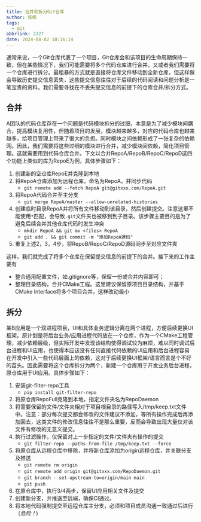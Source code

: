 ```yaml
---
title: 合并和拆分Git仓库
author: 张帆
tags:
  - Git
abbrlink: 2327
date: 2024-08-02 10:16:14
---
```


通常来说，一个Git仓库代表了一个项目，Git仓库会和该项目的生命周期保持一致，但在某些情况下，我们可能需要将多个代码仓库进行合并，又或者我们需要将一个仓库进行拆分。最粗暴的方式就是直接将仓库文件移动到全新仓库，但这样做会导致历史提交信息丢失，这些提交信息往往对于后续的代码阅读和问题分析是一笔宝贵的资料。我们需要寻找在不丢失提交信息的前提下的仓库合并/拆分方式。

<!--more-->

## 合并

A团队的代码仓库存在一个问题是代码模块拆分的过细，本意是为了减少模块间耦合，提高模块复用性，但随着项目的发展，模块越来越多，对应的代码仓库也越来越多，给项目管理上带来了很大的负担。同时模块之间依赖形成了一张复杂的依赖网。因此，我们需要将这些过细的模块进行合并，减少模块间依赖，简化项目管理。这就需要用到代码仓库合并。下文以合并RepoA/RepoB/RepoC/RepoD这四个功能上类似的库为RepoE为例，具体步骤如下：

1. 创建新的空仓库RepoE并克隆到本地
2. 将RepoA仓库添加为远程仓库，命名为RepoA，并同步代码
    - `git remote add --fetch RepoA git@gitxxx.com/RepoA.git`
3. 将RepoA代码合并至主分支
    - `git merge RepoA/master --allow-unrelated-histories`
4. 创建临时目录RepoA并将所有文件移动到该目录，然后创建提交。注意这里不能使用`*`匹配，会导致`.git`文件夹也被移到到子目录。该步骤主要目的是为了避免后续合并其他仓库代码时发生冲突
    - `mkdir RepoA && git mv <files> RepoA`
    - `git add . && git commit -m "添加RepoA源码"`
5. 重复上述2，3，4步，将RepoB/RepoC/RepoD源码同步至对应文件夹

这样，我们就完成了将多个仓库在保留提交信息的前提下的合并。接下来的工作主要有

- 整合通用配置文件，如.gitignore等，保留一份或合并内容即可；
- 整理目录结构，合并CMake工程。这里建议保留原项目目录结构，并基于CMake Interface将多个项目合并，这样改动最小


## 拆分

某B应用是一个双进程项目，UI和具体业务逻辑分离在两个进程，方便后续更换UI框架。原计划是将后台业务/应用进程代码放在一个仓库，作为一个CMake工程管理，减少依赖层级，但实际开发中发现该结构使得调试较为麻烦，难以同时调试后台进程和UI应用，也使得本应该没有任何直接代码依赖的UI应用和后台进程容易在开发中引入一些代码层面上的依赖，这对于后续更换UI框架/语言而言是个不好的苗头。因此需要将这个仓库拆分为两个，新建一个仓库用于开发业务后台进程，原仓库用于UI应用。具体步骤如下：

1. 安装git-filter-repo工具
    - `pip install git-filter-repo`
2. 将原仓库RepoFull克隆到本地，指定文件夹名为RepoDaemon
3. 将需要保留的文件/文件夹相对于项目根目录的路径写入/tmp/keep.txt文件中。注意：部分每次提交都会修改的文件建议不添加，等所有操作完成后再添加回去，这类文件的修改信息往往不是那么重要，反而会导致出现大量仅对该文件有修改的无意义提交。
4. 执行过滤操作，仅保留对上一步指定的文件/文件夹有操作的提交
    - `git filter-repo --paths-from-file /tmp/keep.txt --force`
5. 将原仓库从远程仓库中移除，并将新仓库添加为origin远程仓库，并关联分支及推送
    - `git remote rm origin`
    - `git remote add origin git@gitxxx.com/RepoDaemon.git`
    - `git branch --set-upstream-to=origin/main main`
    - `git push`
6. 在原仓库中，执行3/4两步，保留UI应用相关文件及提交
7. 创建新分支，并推送至远端，确保CI通过。
8. 将本地代码强制提交至远程仓库主分支，必须和项目成员沟通一致通过后进行（*危险！*)
